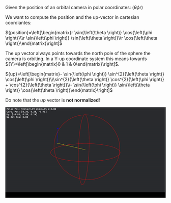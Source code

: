 Given the position of an orbital camera in polar coordinates: $`(\theta \phi r)`$

We want to compute the position and the up-vector in cartesian coordiantes:

$`{position}=\left[\begin{matrix}r \sin{\left(\theta \right)} \cos{\left(\phi \right)}\\r \sin{\left(\phi \right)} \sin{\left(\theta \right)}\\r \cos{\left(\theta \right)}\end{matrix}\right]`$

The up vector always points towards the north pole of the sphere the camera is orbiting. In a Y-up coordinate system this means towards
$`{Y}=\left[\begin{matrix}0 & 1 & 0\end{matrix}\right]`$.



$`{up}=\left[\begin{matrix}- \sin{\left(\phi \right)} \sin^{2}{\left(\theta \right)} \cos{\left(\phi \right)}\\\sin^{2}{\left(\theta \right)} \cos^{2}{\left(\phi \right)} + \cos^{2}{\left(\theta \right)}\\- \sin{\left(\phi \right)} \sin{\left(\theta \right)} \cos{\left(\theta \right)}\end{matrix}\right]`$

Do note that the _up_ vector is **not normalized**!

![Demo showing position and up vector](./doc/demo.gif)
